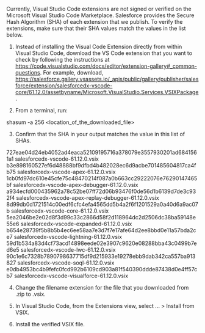 Currently, Visual Studio Code extensions are not signed or verified on the
Microsoft Visual Studio Code Marketplace. Salesforce provides the Secure Hash
Algorithm (SHA) of each extension that we publish. To verify the extensions,
make sure that their SHA values match the values in the list below.

1. Instead of installing the Visual Code Extension directly from within Visual
   Studio Code, download the VS Code extension that you want to check by
   following the instructions at
   https://code.visualstudio.com/docs/editor/extension-gallery#_common-questions.
   For example, download,
   https://salesforce.gallery.vsassets.io/_apis/public/gallery/publisher/salesforce/extension/salesforcedx-vscode-core/61.12.0/assetbyname/Microsoft.VisualStudio.Services.VSIXPackage.

2. From a terminal, run:

shasum -a 256 <location_of_the_downloaded_file>

3. Confirm that the SHA in your output matches the value in this list of SHAs.

727eae04d24eb4052ad4eaca52109195716a378079e3557930201ad6841561a1  salesforcedx-vscode-61.12.0.vsix
b3e898160527ef6d48888bf9dfbd4b482028ec6d9acbe701485604817ca4fb75  salesforcedx-vscode-apex-61.12.0.vsix
1cb0fd97dc610e45cfe75c48470214f087a0b663cc29222076e76290147465bf  salesforcedx-vscode-apex-debugger-61.12.0.vsix
a934ecfd000435962a78c52be07ff72d06b93476f0de56d1b6139d7de3c932f4  salesforcedx-vscode-apex-replay-debugger-61.12.0.vsix
8d99db0d1721514c00edf6cfc4efa4565dd5b4a2f6f1201529a0a40d6a9ac07b  salesforcedx-vscode-core-61.12.0.vsix
5ea2046be2e02d8f3d99c33c2866d58f2d118964dc2d2506dc38ba59148e55e6  salesforcedx-vscode-expanded-61.12.0.vsix
b654e28739f5b8b5b4ec6ee58aa7e3d7f7e17afe64d2ee8bbd0e11a57bda2ce7  salesforcedx-vscode-lightning-61.12.0.vsix
59d1b534a83d4cf73acd14898eede02e3907c9620e08288bba43c0499b7ed6e5  salesforcedx-vscode-lwc-61.12.0.vsix
90c1e6c7328b7890798637715df9d215933e19278ebb9dab342ca557ba913827  salesforcedx-vscode-soql-61.12.0.vsix
e0db4953bc4b9fefc0fcd992b6109cd903a81f540390ddde87438d0e4ff57cb7  salesforcedx-vscode-visualforce-61.12.0.vsix


4. Change the filename extension for the file that you downloaded from .zip to
.vsix.

5. In Visual Studio Code, from the Extensions view, select ... > Install from
VSIX.

6. Install the verified VSIX file.

